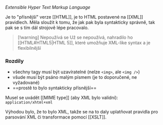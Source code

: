 *Extensible Hyper Text Markup Language*

Je to "přísnější" verze [[HTML]], je to HTML postavené na [[XML]] pravidlech. Měla sloužit k tomu, že jak pak byla syntakticky správně, tak pak se s tím dál strojově lépe pracovalo.

> [!warning] Nepoužívá se
> Už se nepoužívá, nahradilo ho [[HTML#HTML5|HTML 5]], které umožňuje XML-like syntax a je flexibilnější 
### Rozdíly
- všechny tagy musí být uzavíratelné (nelze `<img>`, ale `<img />`)
- všude musí být psáno malým písmem (je to doporučené, ne vyžadované)
- ==prostě to bylo syntakticky přísnější== 

Musel se uvádět [[MIME type]] (aby XML bylo validní): `application/xhtml+xml`

Výhodou bylo, že to bylo XML, takže se na to daly uplatňovat pravidla pro parsování XML či transformace pomocí [[XSLT]].